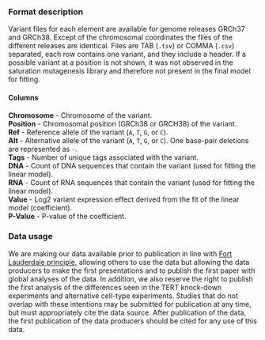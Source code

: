 ### Format description

Variant files for each element are available for genome releases GRCh37 and GRCh38. Except of the chromosomal coordinates the files of the different releases are identical. Files are TAB (`.tsv`) or COMMA (`.csv`) separated, each row contains one variant, and they include a header. If a possible variant at a position is not shown, it was not observed in the saturation mutagenesis library and therefore not present in the final model for fitting. 

#### Columns

**Chromosome** - Chromosome of the variant.  
**Position** - Chromosomal position (GRCh38 or GRCH38) of the variant.  
**Ref** - Reference allele of the variant (`A`, `T`, `G`, or `C`).  
**Alt** - Alternative allele of the variant (`A`, `T`, `G`, or `C`). One base-pair deletions are represented as `-`.  
**Tags** - Number of unique tags associated with the variant.  
**DNA** - Count of DNA sequences that contain the variant (used for fitting the linear model).   
**RNA** - Count of RNA sequences that contain the variant (used for fitting the linear model).  
**Value** - Log2 variant expression effect derived from the fit of the linear model (coefficient).  
**P-Value** - P-value of the coefficient.

### Data usage

We are making our data available prior to publication in line with  [Fort Lauderdale principle](https://www.genome.gov/pages/research/wellcomereport0303.pdf), allowing others to use the data but allowing the data producers to make the first presentations and to publish the first paper with global analyses of the data. In addition, we also reserve the right to publish the first analysis of the differences seen in the TERT knock-down experiments and alternative cell-type experiments. Studies that do not overlap with these intentions may be submitted for publication at any time, but must appropriately cite the data source. After publication of the data, the first publication of the data producers should be cited for any use of this data. 
